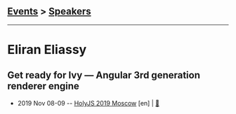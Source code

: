 ## [Events](../README.md) > [Speakers](../speakers.md)
---

# Eliran Eliassy

## Get ready for Ivy — Angular 3rd generation renderer engine
- 2019 Nov 08-09 -- [HolyJS 2019 Moscow](https://www.youtube.com/watch?v=nbeQdMGtIcU) [en] | [:notebook:](https://assets.ctfassets.net/nn534z2fqr9f/2QMiiEEzNkZK4RskSbGCi8/27406f0150a76b1b1204a59a021d8cee/100598_1929629313_Eliran_Eliassy_Get_ready_for_Ivy_-_Angular_3rd_generation_renderer_engine.pdf)  
